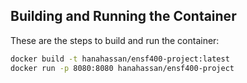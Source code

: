 ## Building and Running the Container

These are the steps to build and run the container:

```sh
docker build -t hanahassan/ensf400-project:latest 
docker run -p 8080:8080 hanahassan/ensf400-project
